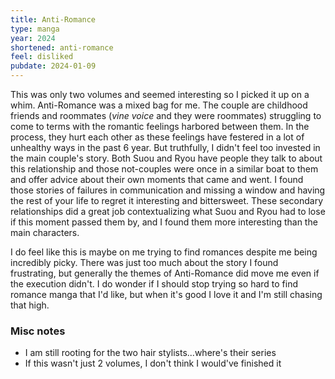 ```yaml
---
title: Anti-Romance
type: manga
year: 2024
shortened: anti-romance
feel: disliked
pubdate: 2024-01-09
---
```


This was only two volumes and seemed interesting so I picked it up on a whim. Anti-Romance was a mixed bag for me. The couple are childhood friends and roommates (_vine voice_ and they were roommates) struggling to come to terms with the romantic feelings harbored between them. In the process, they hurt each other as these feelings have festered in a lot of unhealthy ways in the past 6 year. But truthfully, I didn't feel too invested in the main couple's story. Both Suou and Ryou have people they talk to about this relationship and those not-couples were once in a similar boat to them and offer advice about their own moments that came and went. I found those stories of failures in communication and missing a window and having the rest of your life to regret it interesting and bittersweet. These secondary relationships did a great job contextualizing what Suou and Ryou had to lose if this moment passed them by, and I found them more interesting than the main characters.  
  
I do feel like this is maybe on me trying to find romances despite me being incredibly picky. There was just too much about the story I found frustrating, but generally the themes of Anti-Romance did move me even if the execution didn't. I do wonder if I should stop trying so hard to find romance manga that I'd like, but when it's good I love it and I'm still chasing that high.  

### Misc notes

* I am still rooting for the two hair stylists...where's their series
* If this wasn't just 2 volumes, I don't think I would've finished it
